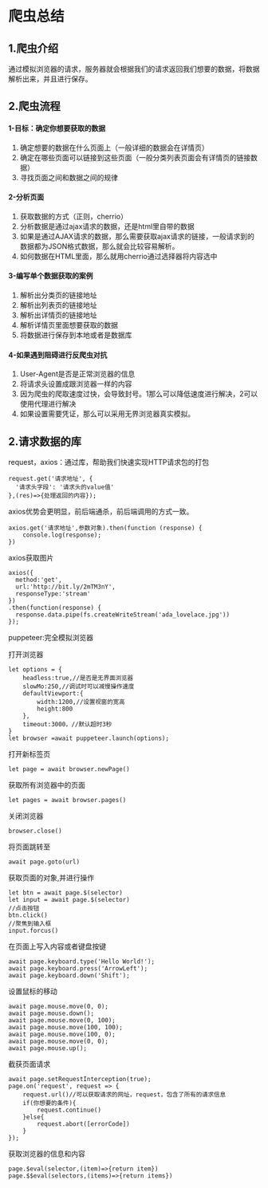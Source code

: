# 爬虫总结

## 1.爬虫介绍

通过模拟浏览器的请求，服务器就会根据我们的请求返回我们想要的数据，将数据解析出来，并且进行保存。

 

## 2.爬虫流程

#### 1-目标：确定你想要获取的数据

1. 确定想要的数据在什么页面上（一般详细的数据会在详情页）
2. 确定在哪些页面可以链接到这些页面（一般分类列表页面会有详情页的链接数据）
3. 寻找页面之间和数据之间的规律

#### 2-分析页面

1. 获取数据的方式（正则，cherrio）
2. 分析数据是通过ajax请求的数据，还是html里自带的数据
3. 如果是通过AJAX请求的数据，那么需要获取ajax请求的链接，一般请求到的数据都为JSON格式数据，那么就会比较容易解析。
4. 如何数据在HTML里面，那么就用cherrio通过选择器将内容选中

#### 3-编写单个数据获取的案例

1. 解析出分类页的链接地址
2. 解析出列表页的链接地址
3. 解析出详情页的链接地址
4. 解析详情页里面想要获取的数据
5. 将数据进行保存到本地或者是数据库

#### 4-如果遇到阻碍进行反爬虫对抗

1. User-Agent是否是正常浏览器的信息
2. 将请求头设置成跟浏览器一样的内容
3. 因为爬虫的爬取速度过快，会导致封号。1那么可以降低速度进行解决，2可以使用代理进行解决
4. 如果设置需要凭证，那么可以采用无界浏览器真实模拟。

 

## 2.请求数据的库

request，axios：通过库，帮助我们快速实现HTTP请求包的打包

```
request.get('请求地址', {
  '请求头字段': '请求头的value值'
},(res)=>{处理返回的内容});
```

axios优势会更明显，前后端通杀，前后端调用的方式一致。

```
axios.get('请求地址',参数对象).then(function (response) {
    console.log(response);
})
```

axios获取图片

```
axios({
  method:'get',
  url:'http://bit.ly/2mTM3nY',
  responseType:'stream'
})
.then(function(response) {
  response.data.pipe(fs.createWriteStream('ada_lovelace.jpg'))
});
```

puppeteer:完全模拟浏览器

打开浏览器

```
let options = {
    headless:true,//是否是无界面浏览器
    slowMo:250,//调试时可以减慢操作速度
    defaultViewport:{
        width:1200,//设置视窗的宽高
        height:800
    },
    timeout:3000，//默认超时3秒
}
let browser =await puppeteer.launch(options);
```

打开新标签页

```
let page = await browser.newPage()
```

获取所有浏览器中的页面

```
let pages = await browser.pages()
```

关闭浏览器

```
browser.close()
```

将页面跳转至

```
await page.goto(url)
```

获取页面的对象,并进行操作

```
let btn = await page.$(selector)
let input = await page.$(selector)
//点击按钮
btn.click()
//聚焦到输入框
input.forcus()
```

在页面上写入内容或者键盘按键

```
await page.keyboard.type('Hello World!');
await page.keyboard.press('ArrowLeft');
await page.keyboard.down('Shift');
```

设置鼠标的移动

```
await page.mouse.move(0, 0);
await page.mouse.down();
await page.mouse.move(0, 100);
await page.mouse.move(100, 100);
await page.mouse.move(100, 0);
await page.mouse.move(0, 0);
await page.mouse.up();
```

截获页面请求

```
await page.setRequestInterception(true);
page.on('request', request => {
    request.url()//可以获取请求的网址，request，包含了所有的请求信息
    if(你想要的条件){
        request.continue()
    }else{
        request.abort([errorCode])
    }
});
```

获取浏览器的信息和内容

```
page.$eval(selector,(item)=>{return item})
page.$$eval(selectors,(items)=>{return items})
```

 